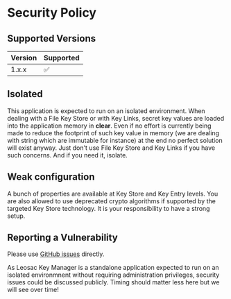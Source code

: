 # Security Policy

## Supported Versions

| Version | Supported          |
| ------- | ------------------ |
| 1.x.x   | :white_check_mark: |

## Isolated
This application is expected to run on an isolated environment.
When dealing with a File Key Store or with Key Links, secret key values are loaded into the application memory in **clear**. Even if no effort is currently being made to reduce the footprint of such key value in memory (we are dealing with string which are immutable for instance) at the end no perfect solution will exist anyway. Just don't use File Key Store and Key Links if you have such concerns. And if you need it, isolate.

## Weak configuration
A bunch of properties are available at Key Store and Key Entry levels. You are also allowed to use deprecated crypto algorithms if supported by the targeted Key Store technology. It is your responsibility to have a strong setup.

## Reporting a Vulnerability

Please use [GitHub issues](https://github.com/leosac/key-manager/issues) directly.

As Leosac Key Manager is a standalone application expected to run on an isolated environmnent without requiring administration privileges, security issues could be discussed publicly.
Timing should matter less here but we will see over time!

